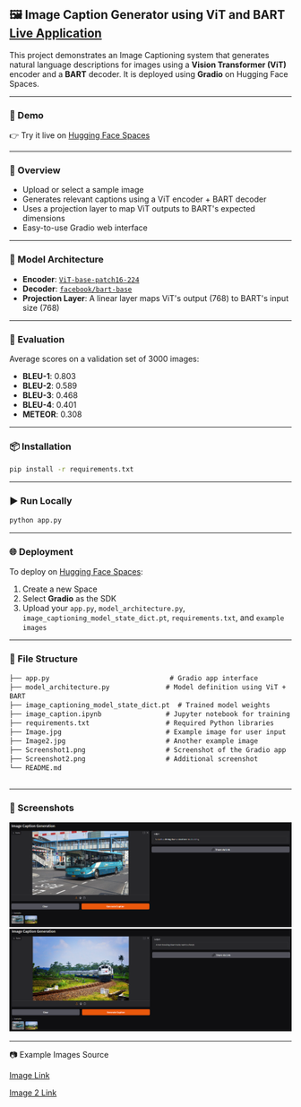 ## 🖼️ Image Caption Generator using ViT and BART [Live Application](https://huggingface.co/spaces/ashish-001/ViT-BART-Based-Image-Captioning)

This project demonstrates an Image Captioning system that generates natural language descriptions for images using a **Vision Transformer (ViT)** encoder and a **BART** decoder. It is deployed using **Gradio** on Hugging Face Spaces.

---

### 🚀 Demo

👉 Try it live on [Hugging Face Spaces](https://huggingface.co/spaces/ashish-001/ViT-BART-Based-Image-Captioning)

---

### 📌 Overview

* Upload or select a sample image
* Generates relevant captions using a ViT encoder + BART decoder
* Uses a projection layer to map ViT outputs to BART's expected dimensions
* Easy-to-use Gradio web interface

---

### 🔧 Model Architecture

* **Encoder**: [`ViT-base-patch16-224`](https://huggingface.co/google/vit-base-patch16-224)
* **Decoder**: [`facebook/bart-base`](https://huggingface.co/facebook/bart-base)
* **Projection Layer**: A linear layer maps ViT's output (768) to BART's input size (768)


---

### 🧪 Evaluation

Average scores on a validation set of 3000 images:

* **BLEU-1**: 0.803
* **BLEU-2**: 0.589
* **BLEU-3**: 0.468
* **BLEU-4**: 0.401
* **METEOR**: 0.308

---

### 📦 Installation

```bash
pip install -r requirements.txt
```

---

### ▶️ Run Locally

```bash
python app.py
```

---

### 🌐 Deployment

To deploy on [Hugging Face Spaces](https://huggingface.co/spaces):

1. Create a new Space
2. Select **Gradio** as the SDK
3. Upload your `app.py`, `model_architecture.py`, `image_captioning_model_state_dict.pt`, `requirements.txt`, and `example images`

---

### 🧱 File Structure

```
├── app.py                              # Gradio app interface
├── model_architecture.py              # Model definition using ViT + BART
├── image_captioning_model_state_dict.pt  # Trained model weights
├── image_caption.ipynb                # Jupyter notebook for training
├── requirements.txt                   # Required Python libraries
├── Image.jpg                          # Example image for user input
├── Image2.jpg                         # Another example image
├── Screenshot1.png                    # Screenshot of the Gradio app
├── Screenshot2.png                    # Additional screenshot
└── README.md


```



---
### 📸 Screenshots

![Screenshot 1.png](Screenshot_1.png)
![Screenshot_2.png](Screenshot_2.png)

---
📷 Example Images Source

[Image Link](https://farm9.staticflickr.com/8258/8630907793_09759ba602_z.jpg)

[Image 2 Link](https://farm6.staticflickr.com/5450/8976673239_a621e6f59e_z.jpg)